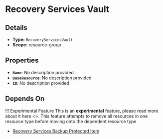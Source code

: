 # Recovery Services Vault

## Details

- **Type:** `RecoveryServicesVault`
- **Scope:** resource-group

## Properties

- **`Name`**: No description provided
- **`BaseResource`**: No description provided
- **`ID`**: No description provided
## Depends On

!!! Experimental Feature
    This is an **experimental** feature, please read more about it here <>. This feature attempts to remove all resources in one resource type before moving onto the dependent resource type

- [Recovery Services Backup Protected Item](recovery-services-backup-protected-item.md)
